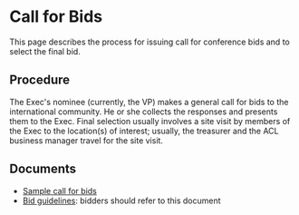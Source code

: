 # Call for Bids

This page describes the process for issuing call for conference bids and to select the final bid.

## Procedure

The Exec's nominee (currently, the VP) makes a general call for bids to the international community. He or she collects the responses and presents them to the Exec. Final selection usually involves a site visit by members of the Exec to the location(s) of interest; usually, the treasurer and the ACL business manager travel for the site visit.

## Documents

- [Sample call for bids](call_for_bids.md)
- [Bid guidelines](bid_guidelines.md): bidders should refer to this document


